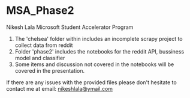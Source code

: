 # MSA_Phase2
Nikesh Lala 
Microsoft Student Accelerator Program

1. The 'chelsea' folder within includes an incomplete scrapy project to collect data from reddit
2. Folder 'phase2' includes the notebooks for the reddit API, bussiness model and classifier
3. Some items and discussion not covered in the notebooks will be covered in the presentation. 

If there are any issues with the provided files please don't hesitate to contact me at 
email: nikeshlala@ymail.com
 
